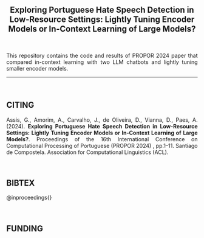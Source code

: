 <h2 align="center"> Exploring Portuguese Hate Speech Detection in Low-Resource Settings: Lightly Tuning Encoder Models or In-Context Learning of Large Models? </h2> 
</br>
<p align="justify"> This repository contains the code and results of PROPOR 2024 paper that compared in-context learning with two LLM chatbots and lightly tuning smaller encoder models. </p>

---
</br>


<h2 align="left"> CITING </h2>

<p align="justify">
Assis, G., Amorim, A., Carvalho, J., de Oliveira, D., Vianna, D., Paes, A. (2024). <b>Exploring Portuguese Hate Speech Detection in Low-Resource Settings: Lightly Tuning Encoder Models or In-Context Learning of Large Models?</b>. Proceedings of the 16th International Conference on Computational Processing of Portuguese (PROPOR 2024) , pp.1–11. Santiago de Compostela. Association for Computational Linguistics (ACL). 
</p>

</br>

<h2 align="left"> BIBTEX </h2>
<p align="justify">
 @inproceedings{} 
 </p> 
<br>

<h2 align="left"> FUNDING </h2>

</br>
